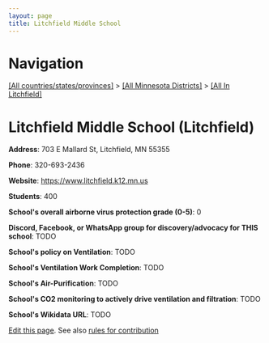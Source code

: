 ```yaml
---
layout: page
title: Litchfield Middle School
---
```

# Navigation

[[All countries/states/provinces]](../../..) > [[All Minnesota Districts]](../..) > [[All In Litchfield]](..)

# Litchfield Middle School (Litchfield)

**Address**: 703 E Mallard St, Litchfield, MN 55355

**Phone**: 320-693-2436

**Website**: <https://www.litchfield.k12.mn.us>

**Students**: 400

**School's overall airborne virus protection grade (0-5)**: 0

**Discord, Facebook, or WhatsApp group for discovery/advocacy for THIS school**: TODO

**School's policy on Ventilation**: TODO

**School's Ventilation Work Completion**: TODO

**School's Air-Purification**: TODO

**School's CO2 monitoring to actively drive ventilation and filtration**: TODO

**School's Wikidata URL**: TODO


[Edit this page](https://github.com/ventilate-schools/MN/edit/main/./Litchfield/Litchfield_Middle_School.md). See also [rules for contribution](../../../contribution-rules/)